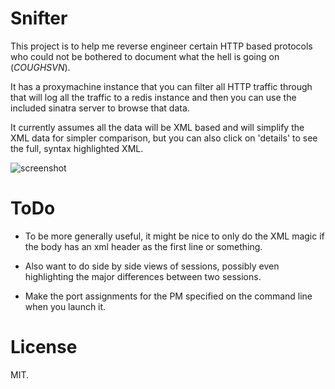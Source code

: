 Snifter
================

This project is to help me reverse engineer certain HTTP based protocols who could not
be bothered to document what the hell is going on (*COUGHSVN*).  

It has a proxymachine instance that you can filter all HTTP traffic through that will
log all the traffic to a redis instance and then you can use the included sinatra 
server to browse that data.

It currently assumes all the data will be XML based and will simplify the XML data 
for simpler comparison, but you can also click on 'details' to see the full, syntax
highlighted XML.

![screenshot](http://img.skitch.com/20100427-r6i1chj9jhpbnhs2prracptgjt.jpg)

ToDo
================

* To be more generally useful, it might be nice to only do the XML magic if the body
  has an xml header as the first line or something.

* Also want to do side by side views of sessions, possibly even highlighting the 
  major differences between two sessions.

* Make the port assignments for the PM specified on the command line when you launch it.


License
================

MIT.

